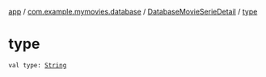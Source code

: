 [app](../../index.md) / [com.example.mymovies.database](../index.md) / [DatabaseMovieSerieDetail](index.md) / [type](./type.md)

# type

`val type: `[`String`](https://kotlinlang.org/api/latest/jvm/stdlib/kotlin/-string/index.html)
